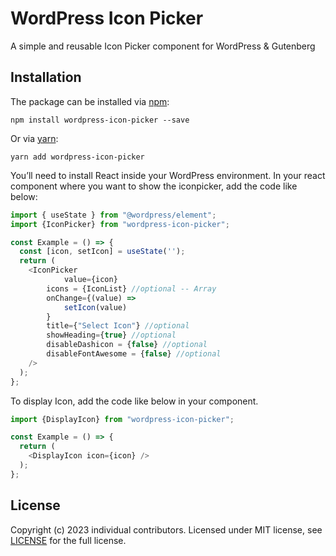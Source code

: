 # WordPress Icon Picker

A simple and reusable Icon Picker component for WordPress & Gutenberg

## Installation

The package can be installed via [npm](https://github.com/npm/cli):

```
npm install wordpress-icon-picker --save
```

Or via [yarn](https://github.com/yarnpkg/yarn):

```
yarn add wordpress-icon-picker
```

You’ll need to install React inside your WordPress environment. In your react component where you want to show the iconpicker, add the code like below: 

```js
import { useState } from "@wordpress/element";
import {IconPicker} from "wordpress-icon-picker";

const Example = () => {
  const [icon, setIcon] = useState('');
  return (
    <IconPicker
		    value={icon}
        icons = {IconList} //optional -- Array
        onChange={(value) =>
            setIcon(value)
        }
        title={"Select Icon"} //optional
        showHeading={true} //optional
        disableDashicon = {false} //optional
        disableFontAwesome = {false} //optional
    />
  );
};
```

To display Icon, add the code like below in your component.
```js
import {DisplayIcon} from "wordpress-icon-picker";

const Example = () => {
  return (
    <DisplayIcon icon={icon} />
  );
};
```

## License

Copyright (c) 2023 individual contributors. Licensed under MIT license, see [LICENSE](LICENSE) for the full license.